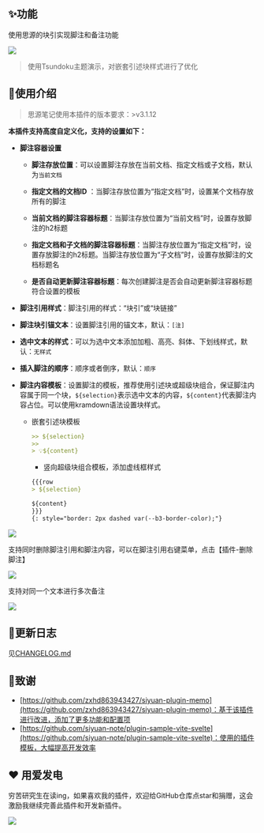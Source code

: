## ✨功能

使用思源的块引实现脚注和备注功能

![](https://fastly.jsdelivr.net/gh/Achuan-2/PicBed/assets/%E6%80%9D%E6%BA%90%E7%AC%94%E8%AE%B0%E8%84%9A%E6%B3%A8%E6%8F%92%E4%BB%B62-2024-11-18.gif)

> 使用Tsundoku主题演示，对嵌套引述块样式进行了优化

## 📝使用介绍

> 思源笔记使用本插件的版本要求：>v3.1.12

**本插件支持高度自定义化，支持的设置如下：**


- **脚注容器设置**
  - **脚注存放位置**：可以设置脚注存放在当前文档、指定文档或子文档，默认为`当前文档`
  - **指定文档的文档ID** ：当脚注存放位置为“指定文档”时，设置某个文档存放所有的脚注

  - **当前文档的脚注容器标题**：当脚注存放位置为“当前文档”时，设置存放脚注的h2标题

  - **指定文档和子文档的脚注容器标题**：当脚注存放位置为“指定文档”时，设置存放脚注的h2标题。当脚注存放位置为“子文档”时，设置存放脚注的文档标题名
  - **是否自动更新脚注容器标题**：每次创建脚注是否会自动更新脚注容器标题符合设置的模板
- **脚注引用样式**：脚注引用的样式：“块引”或“块链接”
- **脚注块引锚文本**：设置脚注引用的锚文本，默认：`[注]`
- **选中文本的样式**：可以为选中文本添加加粗、高亮、斜体、下划线样式，默认：`无样式`
- **插入脚注的顺序**：顺序或者倒序，默认：`顺序`
- **脚注内容模板**：设置脚注的模板，推荐使用引述块或超级块组合，保证脚注内容属于同一个块，`${selection}`表示选中文本的内容，`${content}`代表脚注内容占位。可以使用kramdown语法设置块样式。

  - 嵌套引述块模板

    ```markdown
    >> ${selection}
    >> 
    > 💡${content}
    ```

    - 竖向超级块组合模板，添加虚线框样式

    ```markdown
    {{{row
    > ${selection}
    
    ${content}
    }}}
    {: style="border: 2px dashed var(--b3-border-color);"}
    ```



![](https://fastly.jsdelivr.net/gh/Achuan-2/PicBed/assets/PixPin_2024-11-20_21-08-14-2024-11-20.png)

  
支持同时删除脚注引用和脚注内容，可以在脚注引用右键菜单，点击【插件-删除脚注】

![](https://fastly.jsdelivr.net/gh/Achuan-2/PicBed/assets/PixPin_2024-11-18_16-39-18-2024-11-18.png)

支持对同一个文本进行多次备注

![](https://fastly.jsdelivr.net/gh/Achuan-2/PicBed/assets/%E6%80%9D%E6%BA%90%E7%AC%94%E8%AE%B0%E8%84%9A%E6%B3%A8%E6%8F%92%E4%BB%B6%E6%94%AF%E6%8C%81%E5%AF%B9%E5%90%8C%E4%B8%80%E4%B8%AA%E6%96%87%E6%9C%AC%E8%BF%9B%E8%A1%8C%E5%A4%9A%E6%AC%A1%E5%A4%87%E6%B3%A8-2024-11-19.gif)

## 📝更新日志

见[CHANGELOG.md](CHANGELOG.md)

## 🙏致谢

- [https://github.com/zxhd863943427/siyuan-plugin-memo](https://github.com/zxhd863943427/siyuan-plugin-memo)：基于该插件进行改进，添加了更多功能和配置项
- [https://github.com/siyuan-note/plugin-sample-vite-svelte](https://github.com/siyuan-note/plugin-sample-vite-svelte)：使用的插件模板，大幅提高开发效率

## ❤️ 用爱发电

穷苦研究生在读ing，如果喜欢我的插件，欢迎给GitHub仓库点star和捐赠，这会激励我继续完善此插件和开发新插件。

![](https://fastly.jsdelivr.net/gh/Achuan-2/PicBed/assets/20241118182532-2024-11-18.png)